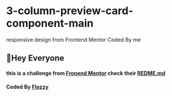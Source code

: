 # 3-column-preview-card-component-main
responsive design from Frontend Mentor Coded By me 
## 👋Hey Everyone
#### this is a challenge from [Fronend Mentor](https://www.frontendmentor.io) check their [REDME.md](https://github.com/flozzy99/3-column-preview-card-component-main/edit/main/3-column-preview-card-component-main/README.md)
#### Coded By [Flozzy](https://github.com/flozzy99)
